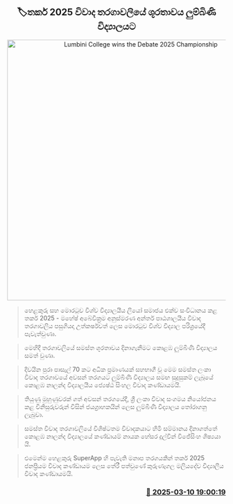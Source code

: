 <p align='center'><b><h2 align='center' title='Lumbini College wins the Debate 2025 Championship'>🏷තර්ක 2025 විවාද තරගාවලියේ ශූරතාවය ලුම්බිණි විද්‍යාලයට</h2></b></p>
<p align='center'><img src='https://helakuru.sgp1.cdn.digitaloceanspaces.com/esana/images/lib/tharka-2025-winner.jpg' width='600' alt='Lumbini College wins the Debate 2025 Championship'></p>

> හෙළකුරු සහ මොරටුව විශ්ව විද්‍යාලයීය ලියෝ සමාජය එක්ව සංවිධානය කළ තර්ක 2025 - මහේෂ් අබේවික්‍රම අනුස්මරණ අන්තර් පාඨශාලයීය විවාද තරගාවලිය පසුගියදා උත්කර්ෂවත් ලෙස මොරටුව විශ්ව විද්‍යාල පරිශ්‍රයේදී පැවැත්වුණා. 

> මෙහිදී තරගාවලියේ සමස්​ත ශූරතාවය දිනාගැනීමට කොළ​ඹ ලුම්බිණි විද්‍යාලය සමත් වුණා.

> දිවයින පුරා පාසැල් 70 කට අධික ප්‍රමාණයක් සහභාගී වූ මෙම සමස්ත ලංකා විවාද තරගාවයේ අවසන් තරගයට ලුම්බිණි විද්‍යාලය සම​ඟ සුදුසුකම් ලැබූයේ කොළඹ නාලන්ද විද්‍යාලයීය ජ්‍යෙෂ්ඨ සිංහල විවාද කණ්ඩායමයි.

> තියුණු මුහුණුවරක් ගත් අවසන් තරගයේදී, ශ්‍රී ලංකා විවාද සංගමය නියෝජනය කළ විනිසුරුවරුන් විසින් ජයග්‍රාහකයින් ලෙස ලුම්බිණි විද්‍යාලය තෝරාගනු ලැබුවා.

> සමස්ත විවාද තරගාවලි​යේ විශිෂ්ටතම විවාදකයාට හිමි සම්මානය දිනාගත්​තේ කොළඹ නාලන්ද විද්‍යාලයේ කණ්ඩායම් නායක හේසර දුල්වින් විජේසිංහ ශිෂ්‍යයා යි.

> එමෙන්ම හෙළකුරු SuperApp හි පැවැති මනාප තරගයකින් තර්ක 2025 ජනප්‍රියම විවාද කණ්ඩායම ලෙස තේරී පත්වුණේ කුරුණෑග​ල මලියදේව විද්‍යාලී​ය විවාද කණ්ඩායමයි.



<h3 align='right'><a href='https://www.helakuru.lk/esana/p/108215/'>📅 2025-03-10 19:00:19</a></h3>

